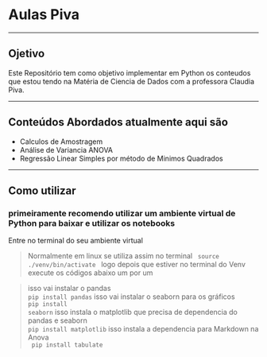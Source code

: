 # Aulas Piva
--- 
## Ojetivo
Este Repositório tem como objetivo implementar em Python os conteudos que estou tendo na Matéria de Ciencia de Dados com a professora Claudia Piva.

---

## Conteúdos Abordados atualmente aqui são
- Calculos de Amostragem
- Análise de Variancia ANOVA
- Regressão Linear Simples por método de Minimos Quadrados

---

## Como utilizar
### primeiramente recomendo utilizar um ambiente virtual de Python para baixar e utilizar os notebooks
Entre no terminal do seu ambiente virtual
> Normalmente em linux se utiliza assim no terminal
> <code> source ./venv/bin/activate </code>
> logo depois que estiver no terminal do Venv execute os códigos abaixo
> um por um

> isso vai instalar o pandas <br><code>pip install pandas</code>
> isso vai instalar o seaborn para os gráficos <br><code>pip install seaborn</code>
> isso instala o matplotlib que precisa de dependencia do pandas e seaborn <br><code>pip install matplotlib</code>
> isso instala a dependencia para Markdown na Anova <br><code> pip install tabulate </code>